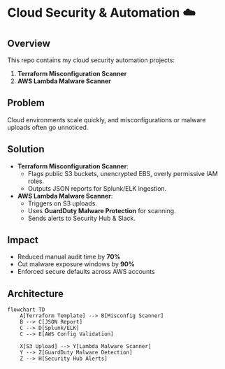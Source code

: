 
# Cloud Security & Automation ☁️  

## Overview  
This repo contains my cloud security automation projects:  
1. **Terraform Misconfiguration Scanner**  
2. **AWS Lambda Malware Scanner**  

## Problem  
Cloud environments scale quickly, and misconfigurations or malware uploads often go unnoticed.  

## Solution  
- **Terraform Misconfiguration Scanner**:  
  - Flags public S3 buckets, unencrypted EBS, overly permissive IAM roles.  
  - Outputs JSON reports for Splunk/ELK ingestion.  
- **AWS Lambda Malware Scanner**:  
  - Triggers on S3 uploads.  
  - Uses **GuardDuty Malware Protection** for scanning.  
  - Sends alerts to Security Hub & Slack.  

## Impact  
- Reduced manual audit time by **70%**  
- Cut malware exposure windows by **90%**  
- Enforced secure defaults across AWS accounts  

## Architecture  
```mermaid
flowchart TD
    A[Terraform Template] --> B[Misconfig Scanner]
    B --> C[JSON Report]
    C --> D[Splunk/ELK]
    C --> E[AWS Config Validation]

    X[S3 Upload] --> Y[Lambda Malware Scanner]
    Y --> Z[GuardDuty Malware Detection]
    Z --> H[Security Hub Alerts]
